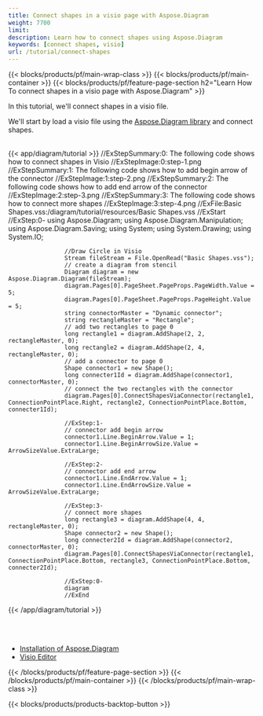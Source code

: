```yaml
---
title: Connect shapes in a visio page with Aspose.Diagram
weight: 7700
limit: 
description: Learn how to connect shapes using Aspose.Diagram
keywords: [connect shapes, visio]
url: /tutorial/connect-shapes
---
```


{{< blocks/products/pf/main-wrap-class >}}
{{< blocks/products/pf/main-container >}}
{{< blocks/products/pf/feature-page-section h2="Learn How To connect shapes in a visio page with Aspose.Diagram" >}}

<p>
In this tutorial, we'll connect shapes in a visio file. 
</p>

<p>
We'll start by load a visio file using the <a href="https://www.nuget.org/packages/Aspose.Diagram">Aspose.Diagram library</a> and connect shapes.
</p>

<br />
{{< app/diagram/tutorial >}}
                    //ExStepSummary:0: The following code shows how to connect shapes in Visio
                    //ExStepImage:0:step-1.png
                    //ExStepSummary:1: The following code shows how to add begin arrow of the connector
                    //ExStepImage:1:step-2.png
                    //ExStepSummary:2: The following code shows how to add end arrow of the connector
                    //ExStepImage:2:step-3.png
                    //ExStepSummary:3: The following code shows how to connect more shapes
                    //ExStepImage:3:step-4.png
                    //ExFile:Basic Shapes.vss:/diagram/tutorial/resources/Basic Shapes.vss
                    //ExStart
                    //ExStep:0-
                    using Aspose.Diagram;
                    using Aspose.Diagram.Manipulation;
                    using Aspose.Diagram.Saving;
                    using System;
                    using System.Drawing;
                    using System.IO;
                    
                    //Draw Circle in Visio
                    Stream fileStream = File.OpenRead("Basic Shapes.vss");
                    // create a diagram from stencil
                    Diagram diagram = new Aspose.Diagram.Diagram(fileStream);
                    diagram.Pages[0].PageSheet.PageProps.PageWidth.Value = 5;
                    diagram.Pages[0].PageSheet.PageProps.PageHeight.Value = 5;
                    string connectorMaster = "Dynamic connector";
                    string rectangleMaster = "Rectangle";
                    // add two rectangles to page 0
                    long rectangle1 = diagram.AddShape(2, 2, rectangleMaster, 0);
                    long rectangle2 = diagram.AddShape(2, 4, rectangleMaster, 0);
                    // add a connector to page 0
                    Shape connector1 = new Shape();
                    long connecter1Id = diagram.AddShape(connector1, connectorMaster, 0);
                    // connect the two rectangles with the connector
                    diagram.Pages[0].ConnectShapesViaConnector(rectangle1, ConnectionPointPlace.Right, rectangle2, ConnectionPointPlace.Bottom, connecter1Id);

                    //ExStep:1-
                    // connector add begin arrow
                    connector1.Line.BeginArrow.Value = 1;
                    connector1.Line.BeginArrowSize.Value = ArrowSizeValue.ExtraLarge;
                    
                    //ExStep:2-
                    // connector add end arrow
                    connector1.Line.EndArrow.Value = 1;
                    connector1.Line.EndArrowSize.Value = ArrowSizeValue.ExtraLarge;

                    //ExStep:3-
                    // connect more shapes
                    long rectangle3 = diagram.AddShape(4, 4, rectangleMaster, 0);
                    Shape connector2 = new Shape();
                    long connecter2Id = diagram.AddShape(connector2, connectorMaster, 0);
                    diagram.Pages[0].ConnectShapesViaConnector(rectangle1, ConnectionPointPlace.Bottom, rectangle3, ConnectionPointPlace.Bottom, connecter2Id);

                    //ExStep:0-
                    diagram
                    //ExEnd
{{< /app/diagram/tutorial >}}
<br />

<br />
<br />

<div class="code-sample">
    <ul class="link-list">
        <li class="link-item"><a href="https://docs.aspose.com/diagram/net/installation/">Installation of Aspose.Diagram</a></li>
        <li class="link-item"><a href="https://products.aspose.app/diagram/editor/">Visio Editor</a></li>
    </ul>
</div>
{{< /blocks/products/pf/feature-page-section >}}
{{< /blocks/products/pf/main-container >}}
{{< /blocks/products/pf/main-wrap-class >}}

{{< blocks/products/products-backtop-button >}}

